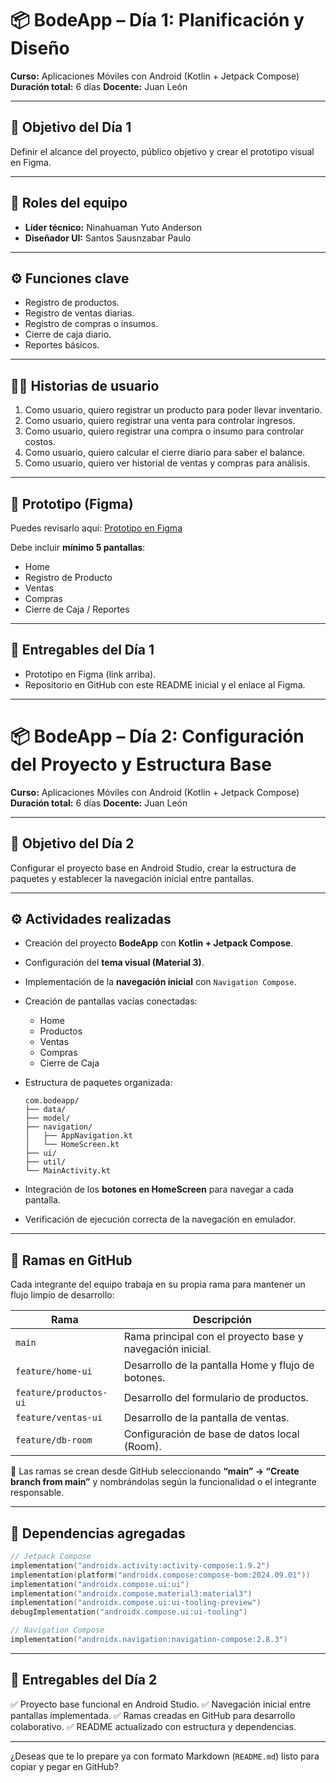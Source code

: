 
# 📦 BodeApp – Día 1: Planificación y Diseño

**Curso:** Aplicaciones Móviles con Android (Kotlin + Jetpack Compose)
**Duración total:** 6 días
**Docente:** Juan León

---

## 🎯 Objetivo del Día 1

Definir el alcance del proyecto, público objetivo y crear el prototipo visual en Figma.

---

## 👥 Roles del equipo

* **Líder técnico:** Ninahuaman Yuto Anderson
* **Diseñador UI:** Santos Sausnzabar Paulo

---

## ⚙️ Funciones clave

* Registro de productos.
* Registro de ventas diarias.
* Registro de compras o insumos.
* Cierre de caja diario.
* Reportes básicos.

---

## 🧑‍💻 Historias de usuario

1. Como usuario, quiero registrar un producto para poder llevar inventario.
2. Como usuario, quiero registrar una venta para controlar ingresos.
3. Como usuario, quiero registrar una compra o insumo para controlar costos.
4. Como usuario, quiero calcular el cierre diario para saber el balance.
5. Como usuario, quiero ver historial de ventas y compras para análisis.

---

## 🎨 Prototipo (Figma)

Puedes revisarlo aquí: [Prototipo en Figma](https://www.figma.com/make/57Di6JZnEyaCey2vKzrtml/Inventory-Management-App?node-id=0-4&t=1xdXjYJ87or7CxxS-1)

Debe incluir **mínimo 5 pantallas**:

* Home
* Registro de Producto
* Ventas
* Compras
* Cierre de Caja / Reportes

---

## 📁 Entregables del Día 1

* Prototipo en Figma (link arriba).
* Repositorio en GitHub con este README inicial y el enlace al Figma.


---

# 📦 BodeApp – Día 2: Configuración del Proyecto y Estructura Base

**Curso:** Aplicaciones Móviles con Android (Kotlin + Jetpack Compose)
**Duración total:** 6 días
**Docente:** Juan León

---

## 🎯 Objetivo del Día 2

Configurar el proyecto base en Android Studio, crear la estructura de paquetes y establecer la navegación inicial entre pantallas.

---

## ⚙️ Actividades realizadas

* Creación del proyecto **BodeApp** con **Kotlin + Jetpack Compose**.
* Configuración del **tema visual (Material 3)**.
* Implementación de la **navegación inicial** con `Navigation Compose`.
* Creación de pantallas vacías conectadas:

  * Home
  * Productos
  * Ventas
  * Compras
  * Cierre de Caja
* Estructura de paquetes organizada:

  ```
  com.bodeapp/
  ├── data/
  ├── model/
  ├── navigation/
  │   ├── AppNavigation.kt
  │   └── HomeScreen.kt
  ├── ui/
  ├── util/
  └── MainActivity.kt
  ```
* Integración de los **botones en HomeScreen** para navegar a cada pantalla.
* Verificación de ejecución correcta de la navegación en emulador.

---

## 🌿 Ramas en GitHub

Cada integrante del equipo trabaja en su propia rama para mantener un flujo limpio de desarrollo:

| Rama                   | Descripción                                               |
| ---------------------- | --------------------------------------------------------- |
| `main`                 | Rama principal con el proyecto base y navegación inicial. |
| `feature/home-ui`      | Desarrollo de la pantalla Home y flujo de botones.        |
| `feature/productos-ui` | Desarrollo del formulario de productos.                   |
| `feature/ventas-ui`    | Desarrollo de la pantalla de ventas.                      |
| `feature/db-room`      | Configuración de base de datos local (Room).              |

📘 Las ramas se crean desde GitHub seleccionando **“main” → “Create branch from main”**
y nombrándolas según la funcionalidad o el integrante responsable.

---

## 🧱 Dependencias agregadas

```kotlin
// Jetpack Compose
implementation("androidx.activity:activity-compose:1.9.2")
implementation(platform("androidx.compose:compose-bom:2024.09.01"))
implementation("androidx.compose.ui:ui")
implementation("androidx.compose.material3:material3")
implementation("androidx.compose.ui:ui-tooling-preview")
debugImplementation("androidx.compose.ui:ui-tooling")

// Navigation Compose
implementation("androidx.navigation:navigation-compose:2.8.3")
```


---

## 📁 Entregables del Día 2

✅ Proyecto base funcional en Android Studio.
✅ Navegación inicial entre pantallas implementada.
✅ Ramas creadas en GitHub para desarrollo colaborativo.
✅ README actualizado con estructura y dependencias.

---

¿Deseas que te lo prepare ya con formato Markdown (`README.md`) listo para copiar y pegar en GitHub?
